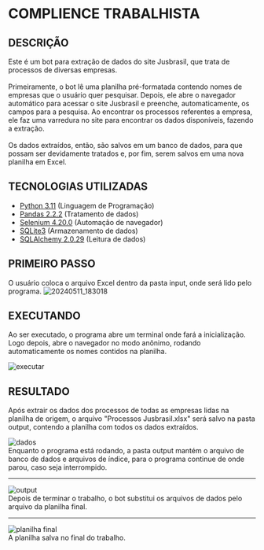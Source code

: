 # COMPLIENCE TRABALHISTA

## DESCRIÇÃO
Este é um bot para extração de dados do site Jusbrasil, que trata de processos de diversas empresas.<br><br>
Primeiramente, o bot lê uma planilha pré-formatada contendo nomes de empresas que o usuário quer pesquisar. Depois, ele abre o navegador automático para acessar o site Jusbrasil e preenche, automaticamente, os campos para a pesquisa. Ao encontrar os processos referentes a empresa, ele faz uma varredura no site para encontrar os dados disponíveis, fazendo a extração.<br><br> Os dados extraídos, então, são salvos em um banco de dados, para que possam ser devidamente tratados e, por fim, serem salvos em uma nova planilha em Excel.

## TECNOLOGIAS UTILIZADAS
- [Python 3.11](https://www.python.org/) (Linguagem de Programação)
- [Pandas 2.2.2](https://pandas.pydata.org/) (Tratamento de dados)
- [Selenium 4.20.0](https://www.selenium.dev/) (Automação de navegador)
- [SQLite3](https://www.sqlite.org/) (Armazenamento de dados)
- [SQLAlchemy 2.0.29](https://www.sqlalchemy.org/) (Leitura de dados)

## PRIMEIRO PASSO
O usuário coloca o arquivo Excel dentro da pasta input, onde será lido pelo programa.
![20240511_183018](https://github.com/FranciscoAlveJr/COMPLIENCE-TRABALHISTA/assets/65497402/9b4aca9a-8840-4fe6-9a83-a137e1a7f2cb)

## EXECUTANDO
Ao ser executado, o programa abre um terminal onde fará a inicialização. Logo depois, abre o navegador no modo anônimo, rodando automaticamente os nomes contidos na planilha.

![executar](https://github.com/FranciscoAlveJr/COMPLIENCE-TRABALHISTA/assets/65497402/943ca1ee-1c59-41c0-a336-ef9d4ca8e78a)

## RESULTADO
Após extrair os dados dos processos de todas as empresas lidas na planilha de origem, o arquivo "Processos Jusbrasil.xlsx" será salvo na pasta output, contendo a planilha com todos os dados extraídos.

![dados ](https://github.com/FranciscoAlveJr/COMPLIENCE-TRABALHISTA/assets/65497402/2f71260f-1f09-48f2-bde8-62f07860bf21)<br>
Enquanto o programa está rodando, a pasta output mantém o arquivo de banco de dados e arquivos de índice, para o programa continue de onde parou, caso seja interrompido.

*******

![output](https://github.com/FranciscoAlveJr/COMPLIENCE-TRABALHISTA/assets/65497402/9129db7d-9fc4-4868-808a-afe6a01aaf97?raw=true)<br>
Depois de terminar o trabalho, o bot substitui os arquivos de dados pelo arquivo da planilha final.

*******

![planilha final](https://github.com/FranciscoAlveJr/COMPLIENCE-TRABALHISTA/assets/65497402/19f3263b-c7a5-449e-942a-4d3fabddbd9f)<br>
A planilha salva no final do trabalho.


